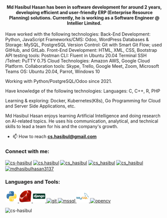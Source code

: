 <h4 align="center">Md Hasibul Hasan has been in software development for around 2 years, developing efficient and user-friendly ERP (Enterprise Resource Planning) solutions. Currently, he is working as a Software Engineer @ Intellier Limited.</h4>

Have worked with the following technologies:
Back-End Development: Python, JavaScript
Frameworks/CMS: Odoo, WordPress
Databases & Storage: MySQL, PostgreSQL
Version Control: Git with Smart Git Flow; used GitHub, and GitLab.
Front-End Development: HTML, XML, CSS, Bootstrap
API testing tools: Postman
CLI: ​Fluent in Ubuntu 20.04 Terminal
SSH /Telnet: PuTTY 0.75
Cloud Technologies:​ Amazon AWS, Google Cloud Platform.
Collaboration tools: Skype, Trello, Google Meet, Zoom, Microsoft Teams
OS: Ubuntu 20.04, Parrot, Windows 10

Working with Python/PostgreSQL/Odoo since 2021.

Have knowledge of the following technologies:
Languages: C, C++, R, PHP

Learning & exploring:
Docker, Kubernetes(K8s), Go Programming for Cloud and Server Side Applications, etc.

Md Hasibul Hasan enjoys learning Artificial Intelligence and doing research on AI-related topics. He uses his communication, analytical, and technical skills to lead a team for his and the company's growth.

- 📫 How to reach **cs.hasibul@gmail.com**

<h3 align="left">Connect with me:</h3>
<p align="left">
<a href="https://linkedin.com/in/cs-hasibul" target="blank"><img align="center" src="https://cdn.jsdelivr.net/npm/simple-icons@3.0.1/icons/linkedin.svg" alt="cs-hasibul" height="30" width="40" /></a>
<a href="https://fb.com/cs.hasibul" target="blank"><img align="center" src="https://cdn.jsdelivr.net/npm/simple-icons@3.0.1/icons/facebook.svg" alt="cs.hasibul" height="30" width="40" /></a>
<a href="https://www.hackerrank.com/cs_hasibul" target="blank"><img align="center" src="https://cdn.jsdelivr.net/npm/simple-icons@3.0.1/icons/hackerrank.svg" alt="cs_hasibul" height="30" width="40" /></a>
<a href="https://twitter.com/cs_hasibul" target="blank"><img align="center" src="https://cdn.jsdelivr.net/npm/simple-icons@3.0.1/icons/twitter.svg" alt="cs_hasibul" height="30" width="40" /></a>
<a href="https://instagram.com/cs_hasibul" target="blank"><img align="center" src="https://cdn.jsdelivr.net/npm/simple-icons@3.0.1/icons/instagram.svg" alt="cs_hasibul" height="30" width="40" /></a>
<a href="https://kaggle.com/mdhasibulhasan3137" target="blank"><img align="center" src="https://cdn.jsdelivr.net/npm/simple-icons@3.0.1/icons/kaggle.svg" alt="mdhasibulhasan3137" height="30" width="40" /></a>
</p>

<h3 align="left">Languages and Tools:</h3>
<p align="left"> <a href="https://www.python.org" target="_blank"> <img src="https://raw.githubusercontent.com/devicons/devicon/master/icons/python/python-original.svg" alt="python" width="40" height="40"/> </a> <a href="https://www.ruby-lang.org/en/" target="_blank"> <img src="https://raw.githubusercontent.com/devicons/devicon/master/icons/ruby/ruby-original.svg" alt="ruby" width="40" height="40"/> </a> <a href="https://www.djangoproject.com/" target="_blank"> <img src="https://raw.githubusercontent.com/devicons/devicon/master/icons/django/django-original.svg" alt="django" width="40" height="40"/> </a> <a href="https://git-scm.com/" target="_blank"> <img src="https://www.vectorlogo.zone/logos/git-scm/git-scm-icon.svg" alt="git" width="40" height="40"/> </a>  <a href="https://www.microsoft.com/en-us/sql-server" target="_blank"> <img src="https://cdn.worldvectorlogo.com/logos/microsoft-sql-server.svg" alt="mssql" width="40" height="40"/> </a> <a href="https://www.mysql.com/" target="_blank"> <img src="https://raw.githubusercontent.com/devicons/devicon/master/icons/mysql/mysql-original-wordmark.svg" alt="mysql" width="40" height="40"/> </a> <a href="https://opencv.org/" target="_blank"> <img src="https://www.vectorlogo.zone/logos/opencv/opencv-icon.svg" alt="opencv" width="40" height="40"/> </a> </p>

<p><img align="left" src="https://github-readme-stats.vercel.app/api/top-langs?username=cs-hasibul&show_icons=true&locale=en&layout=compact" alt="cs-hasibul" /></p>


